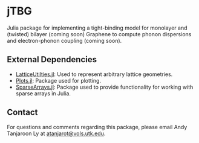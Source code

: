 # jTBG

Julia package for implementing a tight-binding model for monolayer and (twisted) bilayer (coming soon) Graphene to compute phonon dispersions and electron-phonon coupling (coming soon). 

## External Dependencies

- [LatticeUtilties.jl](https://github.com/SmoQySuite/LatticeUtilities.jl.git): Used to represent arbitrary lattice geometries.
- [Plots.jl](https://github.com/JuliaPlots/Plots.jl): Package used for plotting.
- [SparseArrays.jl](https://github.com/JuliaSparse/SparseArrays.jl): Package used to provide functionality for working with sparse arrays in Julia.


## Contact

For questions and comments regarding this package, please email Andy Tanjaroon Ly at [atanjarot@vols.utk.edu](mailto:atanjaro@vols.utk.edu).
